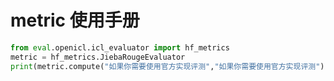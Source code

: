 # metric 使用手册
 ```python
from eval.openicl.icl_evaluator import hf_metrics
metric = hf_metrics.JiebaRougeEvaluator
print(metric.compute("如果你需要使用官方实现评测","如果你需要使用官方实现评测"))
 ```
